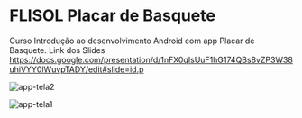 # FLISOL Placar de Basquete
Curso Introdução ao desenvolvimento Android com app Placar de Basquete. Link dos Slides https://docs.google.com/presentation/d/1nFX0qIsUuF1hG174QBs8vZP3W38uhiVYY0lWuvpTADY/edit#slide=id.p

![app-tela2](https://user-images.githubusercontent.com/31138524/56844302-91a51e00-6884-11e9-98b8-7488a7bee617.jpeg)

![app-tela1](https://user-images.githubusercontent.com/31138524/56844300-8a7e1000-6884-11e9-9251-50057c758759.jpeg)
